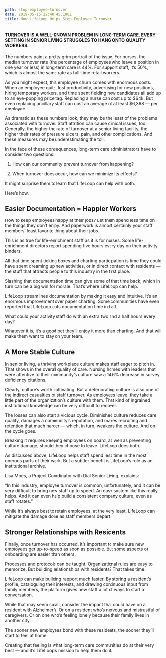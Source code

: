 ```yaml
---
path: stop-employee-turnover
date: 2019-05-15T22:40:45.100Z
title: How LifeLoop Helps Stop Employee Turnover
---
```

#### TURNOVER IS A WELL-KNOWN PROBLEM IN LONG-TERM CARE. EVERY SETTING IN SENIOR LIVING STRUGGLES TO HANG ONTO QUALITY WORKERS.

The numbers paint a pretty grim portrait of the issue. For nurses, the median turnover rate (the percentage of employees who leave a position in one year or less) in long-term care is 44%. For support staff, it’s 50%, which is almost the same rate as full-time retail workers.

As you might expect, this employee churn comes with enormous costs. When an employee quits, lost productivity, advertising for new positions, hiring temporary workers, and time spent fielding new candidates all add up to an eye-popping price tag. Replacing a nurse can cost up to $64k. But even replacing ancillary staff can cost an average of at least $6,368 — per employee.

As dramatic as these numbers look, they may be the least of the problems associated with turnover. Staff attrition can cause clinical issues, too. Generally, the higher the rate of turnover at a senior-living facility, the higher their rates of pressure ulcers, pain, and other complications. And these measures may be underestimating the toll.

In the face of these consequences, long-term care administrators have to consider two questions:

1) How can our community prevent turnover from happening?

2) When turnover does occur, how can we minimize its effects?

It might surprise them to learn that LifeLoop can help with both.

Here’s how.

## Easier Documentation = Happier Workers

How to keep employees happy at their jobs? Let them spend less time on the things they don’t enjoy. And paperwork is almost certainly your staff members’ least favorite thing about their jobs.

This is as true for life-enrichment staff as it is for nurses. Some life-enrichment directors report spending five hours every day on their activity binders.

All that time spent ticking boxes and charting participation is time they could have spent dreaming up new activities, or in direct contact with residents — the stuff that attracts people to this industry in the first place.

Slashing that documentation time can give some of that time back, which in turn can be a big win for morale. That’s where LifeLoop can help.

LifeLoop streamlines documentation by making it easy and intuitive. It’s an enormous improvement over paper charting. Some communities have even reported that LifeLoop cuts documentation time in half.

What could your activity staff do with an extra two and a half hours every day?

Whatever it is, it’s a good bet they’ll enjoy it more than charting. And that will make them want to stay on your team.

## A More Stable Culture

In senior living, a thriving workplace culture makes staff eager to pitch in. That shows in the overall quality of care. Nursing homes with leaders that were attentive to their community’s culture saw a 14.6% decrease in survey deficiency citations.

Clearly, culture’s worth cultivating. But a deteriorating culture is also one of the indirect casualties of staff turnover. As employees leave, they take a little part of the organization’s culture with them. That kind of ingrained institutional knowledge can be very difficult to recover.

The losses can also start a vicious cycle. Diminished culture reduces care quality, damages a community’s reputation, and makes recruiting and retention that much harder — which, in turn, weakens the culture. And on the cycle goes.

Breaking it requires keeping employees on board, as well as preventing culture damage, should they choose to leave. LifeLoop does both.

As discussed above, LifeLoop helps staff spend less time in the most onerous parts of their work. But a subtler benefit is LifeLoop’s role as an institutional archive.

Lisa Moes, a Project Coordinator with Dial Senior Living, explains:

“In this industry, employee turnover is common, unfortunately, and it can be very difficult to bring new staff up to speed. An easy system like this really helps. And it can even help build a consistent company culture, even as staff rotates.”

While it’s always best to retain employees, at the very least, LifeLoop can mitigate the damage done as staff members depart.

## Stronger Relationships with Residents

Finally, once turnover has occurred, it’s important to make sure new employees get up-to-speed as soon as possible. But some aspects of onboarding are easier than others.

Processes and protocols can be taught. Organizational rules are easy to memorize. But building relationships with residents? That takes time.

LifeLoop can make building rapport much faster. By storing a resident’s profile, cataloguing their interests, and drawing continuous input from family members, the platform gives new staff a lot of ways to start a conversation.

While that may seem small, consider the impact that could have on a resident with Alzheimer’s. Or on a resident who’s nervous and mistrustful of caregivers. Or on one who’s feeling lonely because their family lives in another city.

The sooner new employees bond with these residents, the sooner they’ll start to feel at home.

Creating that feeling is what long-term care communities do at their very best — and it’s LifeLoop’s mission to help them do it.
